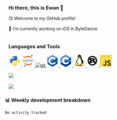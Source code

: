 ### &nbsp;&nbsp; Hi there, this is Ewan 👋
&nbsp;&nbsp;
😊 Welcome to my GitHub profile!
</br></br>
&nbsp;&nbsp;
🌱 I’m currently working on iOS in ByteDance.
</br></br>

### &nbsp;&nbsp; Languages and Tools
&nbsp;&nbsp;
<a href="https://www.python.org" target="_blank"> <img src="https://raw.githubusercontent.com/devicons/devicon/master/icons/python/python-original.svg" alt="python" width="40" height="40"/> </a>
<a href="https://jupyter.org" target="_blank"> <img src="https://raw.githubusercontent.com/devicons/devicon/master/icons/jupyter/jupyter-original-wordmark.svg" alt="jupyter" width="40" height="40"/> </a>
<a href="https://git-scm.com/" target="_blank"> <img src="https://www.vectorlogo.zone/logos/git-scm/git-scm-icon.svg" alt="git" width="40" height="40"/> </a> 
<a href="https://www.cprogramming.com/" target="_blank"> <img src="https://raw.githubusercontent.com/devicons/devicon/master/icons/c/c-original.svg" alt="c" width="40" height="40"/> </a>
<a href="https://www.w3schools.com/cpp/" target="_blank"> <img src="https://raw.githubusercontent.com/devicons/devicon/master/icons/cplusplus/cplusplus-original.svg" alt="cplusplus" width="40" height="40"/> </a>
<a href="https://www.linux.org/" target="_blank"> <img src="https://raw.githubusercontent.com/devicons/devicon/master/icons/linux/linux-original.svg" alt="linux" width="40" height="40"/> </a>
<a href="https://www.rust-lang.org" target="_blank"> <img src="https://raw.githubusercontent.com/devicons/devicon/master/icons/rust/rust-plain.svg" alt="rust" width="40" height="40"/> </a>
<a href="https://www.javascript.com" target="_blank"> <img src="https://raw.githubusercontent.com/devicons/devicon/master/icons/javascript/javascript-original.svg" alt="javascript" width="40" height="40"/> </a>
</br></br>
&nbsp;&nbsp;
<img src="https://github-readme-stats.vercel.app/api/top-langs/?username=Ewan-K&layout=compact&hide=html,css,less,ejs&langs_count=11&hide_border=true&theme=dracula">
</br></br>
&nbsp;&nbsp;
<img src="https://github-readme-stats.vercel.app/api?username=Ewan-K&hide_border=true&show_icons=true&theme=dracula">

<h3 align="left">📊 Weekly development breakdown</h3>

<!--START_SECTION:waka-->

```text
No activity tracked
```

<!--END_SECTION:waka-->
